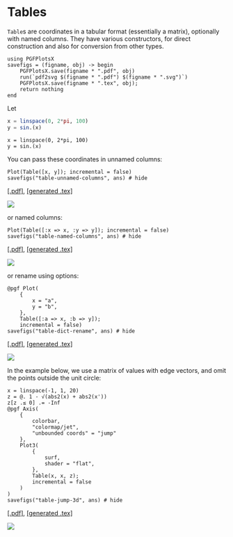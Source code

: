 # Tables

`Table`s are coordinates in a tabular format (essentially a matrix), optionally with named columns. They have various constructors, for direct construction and also for conversion from other types.


```@setup pgf
using PGFPlotsX
savefigs = (figname, obj) -> begin
    PGFPlotsX.save(figname * ".pdf", obj)
    run(`pdf2svg $(figname * ".pdf") $(figname * ".svg")`)
    PGFPlotsX.save(figname * ".tex", obj);
    return nothing
end
```

Let
```jl
x = linspace(0, 2*pi, 100)
y = sin.(x)
```

```@setup pgf
x = linspace(0, 2*pi, 100)
y = sin.(x)
```

You can pass these coordinates in unnamed columns:

```@example pgf
Plot(Table([x, y]); incremental = false)
savefigs("table-unnamed-columns", ans) # hide
```

[\[.pdf\]](table-unnamed-columns.pdf), [\[generated .tex\]](table-unnamed-columns.tex)

![](table-unnamed-columns.svg)

or named columns:

```@example pgf
Plot(Table([:x => x, :y => y]); incremental = false)
savefigs("table-named-columns", ans) # hide
```

[\[.pdf\]](table-named-columns.pdf), [\[generated .tex\]](table-named-columns.tex)

![](table-named-columns.svg)

or rename using options:

```@example pgf
@pgf Plot(
    {
        x = "a",
        y = "b",
    },
    Table([:a => x, :b => y]);
    incremental = false)
savefigs("table-dict-rename", ans) # hide
```

[\[.pdf\]](table-dict-rename.pdf), [\[generated .tex\]](table-dict-rename.tex)

![](table-dict-rename.svg)

In the example below, we use a matrix of values with edge vectors, and omit the points outside the unit circle:
```@example pgf
x = linspace(-1, 1, 20)
z = @. 1 - √(abs2(x) + abs2(x'))
z[z .≤ 0] .= -Inf
@pgf Axis(
    {
        colorbar,
        "colormap/jet",
        "unbounded coords" = "jump"
    },
    Plot3(
        {
            surf,
            shader = "flat",
        },
        Table(x, x, z);
        incremental = false
    )
)
savefigs("table-jump-3d", ans) # hide
```

[\[.pdf\]](table-jump-3d.pdf), [\[generated .tex\]](table-jump-3d.tex)

![](table-jump-3d.svg)
